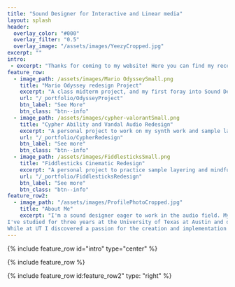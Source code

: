 ```yaml
---
title: "Sound Designer for Interactive and Linear media"
layout: splash
header: 
  overlay_color: "#000"
  overlay_filter: "0.5"
  overlay_image: "/assets/images/YeezyCropped.jpg"
excerpt: ""
intro:
 - excerpt: "Thanks for coming to my website! Here you can find my recent work as well as personal projects I've worked on. This will include redesigns of gameplay, cinematics, and videos showcasing FMOD and WWise projects."
feature_row: 
  - image_path: /assets/images/Mario OdysseySmall.png
    title: "Mario Odyssey redesign Project"
    excerpt: "A class midterm project, and my first foray into Sound Design."
    url: "/_portfolio/OdysseyProject"
    btn_label: "See More"
    btn_class: "btn--info"
  - image_path: /assets/images/cypher-valorantSmall.png
    title: "Cypher Ability and Vandal Audio Redesign"
    excerpt: "A personal project to work on my synth work and sample layering abilities."
    url: "/_portfolio/CypherRedesign"
    btn_label: "See more"
    btn_class: "btn--info"
  - image_path: /assets/images/FiddlesticksSmall.png
    title: "Fiddlesticks Cinematic Redesign"
    excerpt: "A personal project to practice sample layering and mindfullness of space in the world."
    url: "/_portfolio/FiddlesticksRedesign"
    btn_label: "See more"
    btn_class: "btn--info" 
feature_row2:
  - image_path: "/assets/images/ProfilePhotoCropped.jpg"
    title: "About Me"
    excerpt: "I'm a sound designer eager to work in the audio field. My professional interests include both interactive and passive mediums.
I've studied for three years at the University of Texas at Austin and decided to take a break to focus on developing my personal portfolio and audio skills.
While at UT I discovered a passion for the creation and implementation of video game soundscapes. Here you can find videos I've created to showcase my sound design abilities via redesigns, as well as links to my social medias."
---
```


 {% include feature_row id="intro" type="center" %}
 
 {% include feature_row %}

 {% include feature_row id:feature_row2" type: "right" %}
